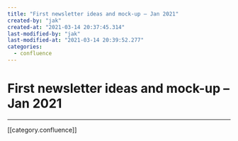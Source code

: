 ```yaml
---
title: "First newsletter ideas and mock-up – Jan 2021"
created-by: "jak"
created-at: "2021-03-14 20:37:45.314"
last-modified-by: "jak"
last-modified-at: "2021-03-14 20:39:52.277"
categories:
  - confluence
---
```


# First newsletter ideas and mock-up – Jan 2021


---

[[category.confluence]]
